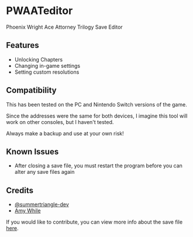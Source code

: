# PWAATeditor
Phoenix Wright Ace Attorney Trilogy Save Editor

## Features

- Unlocking Chapters
- Changing in-game settings
- Setting custom resolutions

## Compatibility

This has been tested on the PC and Nintendo Switch versions of the game.

Since the addresses were the same for both devices, I imagine this tool will work on other consoles, but I haven't tested.

Always make a backup and use at your own risk!

## Known Issues

- After closing a save file, you must restart the program before you can alter any save files again

## Credits

- [@summertriangle-dev](https://github.com/summertriangle-dev)
- [Amy While](https://github.com/CharlieWhile13)

If you would like to contribute, you can view more info about the save file [here](https://gist.github.com/emiyl/1435ce18a6b1e0a5c2a74e15c19f4884).

